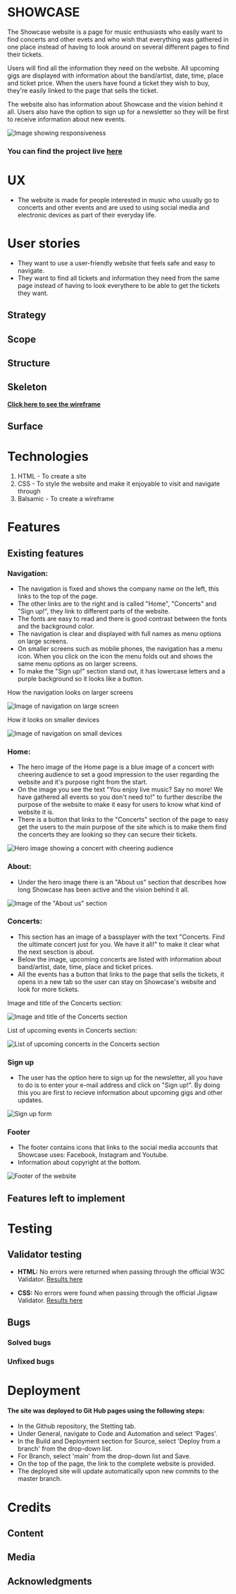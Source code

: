 # SHOWCASE

The Showcase website is a page for music enthusiasts who easily want to find concerts and other evets and who wish that everything was gathered in one place instead of having to look around on several different pages to find their tickets.

Users will find all the information they need on the website. All upcoming gigs are displayed with information about the band/artist, date, time, place and ticket price. When the users have found a ticket they wish to buy, they're easily linked to the page that sells the ticket.

The website also has information about Showcase and the vision behind it all. Users also have the option to sign up for a newsletter so they will be first to receive information about new events.

![Image showing responsiveness](assets/readme/responsive.png)

### You can find the project live [here](https://ramonabroberg.github.io/showcase/)

# UX

- The website is made for people interested in music who usually go to concerts and other events and are used to using social media and electronic devices as part of their everyday life.

# User stories



- They want to use a user-friendly website that feels safe and easy to navigate.
- They want to find all tickets and information they need  from the same page instead of having to look everythere to be able to get the tickets they want.

## Strategy

## Scope

## Structure

## Skeleton

[__Click here to see the wireframe__](assets/readme/wireframe.png)

## Surface

# Technologies

1. HTML - To create a site
2. CSS - To style the website and make it enjoyable to visit and navigate through
3. Balsamic - To create a wireframe

# Features

## Existing features

### Navigation:

- The navigation is fixed and shows the company name on the left, this links to the top of the page.
- The other links are to the right and is called "Home", "Concerts" and "Sign up!", they link to different parts of the website.
- The fonts are easy to read and there is good contrast between the fonts and the background color.
- The navigation is clear and displayed with full names as menu options on large screens.
- On smaller screens such as mobile phones, the navigation has a menu icon. When you click on the icon the menu folds out and shows the same menu options as on larger screens.
- To make the "Sign up!" section stand out, it has lowercase letters and a purple background so it looks like a button.

How the navigation looks on larger screens

![Image of navigation on large screen](assets/readme/navigation.png)

How it looks on smaller devices

![Image of navigation on small devices](assets/readme/navigation-phone.png)

### Home:

- The hero image of the Home page is a blue image of a concert with cheering audience to set a good impression to the user regarding the website and it's purpose right from the start.
- On the image you see the text "You enjoy live music? Say no more! We have gathered all events so you don't need to!" to further describe the purpose of the website to make it easy for users to know what kind of website it is.
- There is a button that links to the "Concerts" section of the page to easy get the users to the main purpose of the site which is to make them find the concerts they are looking so they can secure their tickets.

![Hero image showing a concert with cheering audience](assets/readme/hero-image.png)

### About:

- Under the hero image there is an "About us" section that describes how long Showcase has been active and the vision behind it all.

![Image of the "About us" section](assets/readme/about-us.png)

### Concerts:

- This section has an image of a bassplayer with the text "Concerts. Find the ultimate concert just for you. We have it all!" to make it clear what the next sesction is about.
- Below the image, upcoming concerts are listed with information about band/artist, date, time, place and ticket prices.
- All the events has a button that links to the page that sells the tickets, it opens in a new tab so the user can stay on Showcase's website and look for more tickets.

Image and title of the Concerts section:

![Image and title of the Concerts section](assets/readme/concerts-img.png)

List of upcoming events in Concerts section:

![List of upcoming concerts in the Concerts section](assets/readme/concerts-list.png)

### Sign up

- The user has the option here to sign up for the newsletter, all you have to do is to enter your e-mail address and click on "Sign up!". By doing this you are first to recieve information about upcoming gigs and other updates.

![Sign up form](assets/readme/sign-up.png)

### Footer

- The footer contains icons that links to the social media accounts that Showcase uses: Facebook, Instagram and Youtube.
- Information about copyright at the bottom.

![Footer of the website](assets/readme/footer.png)

## Features left to implement

# Testing

## Validator testing

- __HTML:__ No errors were returned when passing through the official W3C Validator. [Results here](assets/readme/html-validated.png)
  
- __CSS:__ No errors were found when passing through the official Jigsaw Validator. [Results here](assets/readme/css-validated.png)

## Bugs

### Solved bugs

### Unfixed bugs

# Deployment

#### The site was deployed to Git Hub pages using the following steps:

- In the Github repository, the Stetting tab.
- Under General, navigate to Code and Automation and select 'Pages'.
- In the Build and Deployment section for Source, select 'Deploy from a branch' from the drop-down list.
- For Branch, select 'main' from the drop-down list and Save.
- On the top of the page, the link to the complete website is provided.
- The deployed site will update automatically upon new commits to the master branch.

# Credits

## Content

## Media

## Acknowledgments
